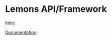 # Lemons API/Framework

[Intro](http://lem0ns.github.io/OSBotAPI/)

[Documentation](https://github.com/Lem0ns/OSBotAPI/wiki)
